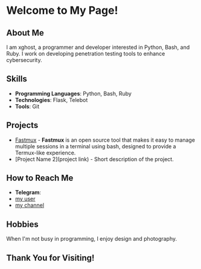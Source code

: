 # Welcome to My Page!

## About Me
I am xghost, a programmer and developer interested in Python, Bash, and Ruby. I work on developing penetration testing tools to enhance cybersecurity.

## Skills
- **Programming Languages**: Python, Bash, Ruby
- **Technologies**: Flask, Telebot
- **Tools**: Git

## Projects
- [Fastmux](https://github.com/Xghostxdz/Fastmux) - **Fastmux** is an open source tool that makes it easy to manage multiple sessions in a terminal using bash, designed to provide a Termux-like experience.
- [Project Name 2](project link) - Short description of the project.

## How to Reach Me
- **Telegram**:
- [my user](https://t.me/Xg_host)
- [my channel](https://t.me/XTOOLPY)

## Hobbies
When I'm not busy in programming, I enjoy design and photography.

## Thank You for Visiting!
